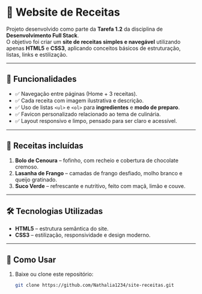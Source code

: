 # 🍴 Website de Receitas  

Projeto desenvolvido como parte da **Tarefa 1.2** da disciplina de **Desenvolvimento Full Stack**.  
O objetivo foi criar um **site de receitas simples e navegável** utilizando apenas **HTML5** e **CSS3**, aplicando conceitos básicos de estruturação, listas, links e estilização.  

---

## 📑 Funcionalidades
- ✅ Navegação entre páginas (Home + 3 receitas).  
- ✅ Cada receita com imagem ilustrativa e descrição.  
- ✅ Uso de listas `<ul>` e `<ol>` para **ingredientes** e **modo de preparo**.  
- ✅ Favicon personalizado relacionado ao tema de culinária.  
- ✅ Layout responsivo e limpo, pensado para ser claro e acessível.  

---

## 🍰 Receitas incluídas
1. **Bolo de Cenoura** – fofinho, com recheio e cobertura de chocolate cremoso.  
2. **Lasanha de Frango** – camadas de frango desfiado, molho branco e queijo gratinado.  
3. **Suco Verde** – refrescante e nutritivo, feito com maçã, limão e couve.  

---

## 🛠️ Tecnologias Utilizadas
- **HTML5** – estrutura semântica do site.  
- **CSS3** – estilização, responsividade e design moderno.  

---

## 🚀 Como Usar
1. Baixe ou clone este repositório:  
   ```bash
   git clone https://github.com/Nathalia1234/site-receitas.git
